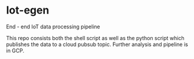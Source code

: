 # Iot-egen
End - end  IoT data processing pipeline

This repo consists both the shell script as well as the python script which publishes the data to a cloud pubsub topic. 
Further analysis and pipeline is in GCP.
